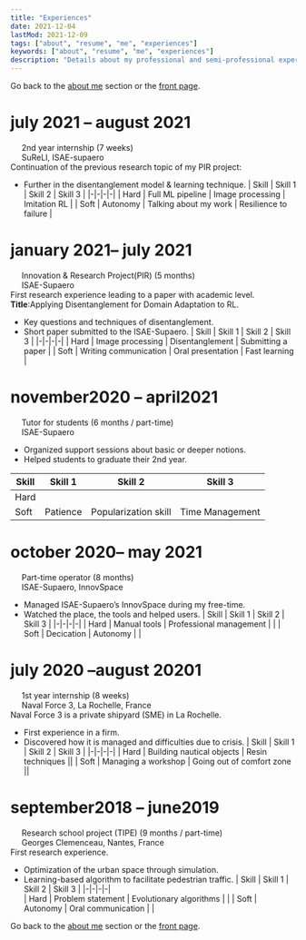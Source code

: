 ```yaml
---
title: "Experiences"
date: 2021-12-04
lastMod: 2021-12-09
tags: ["about", "resume", "me", "experiences"]
keywords: ["about", "resume", "me", "experiences"]
description: "Details about my professional and semi-professional experiences."
---
```

Go back to the [about me](/public/about) section or the [front page](/public).  

# july 2021 – august 2021
&nbsp;&nbsp;&nbsp;&nbsp;&nbsp;2nd year internship (7 weeks)  
&nbsp;&nbsp;&nbsp;&nbsp;&nbsp;SuReLI, ISAE-supaero  
Continuation of the previous research topic of my PIR project:  
- Further in the disentanglement model & learning technique.
| Skill | Skill 1          | Skill 2               | Skill 3               |
|-|-|-|-|
| Hard  | Full ML pipeline | Image processing      | Imitation RL          |
| Soft  | Autonomy         | Talking about my work | Resilience to failure |

# january 2021– july 2021
&nbsp;&nbsp;&nbsp;&nbsp;&nbsp;Innovation & Research Project(PIR) (5 months)  
&nbsp;&nbsp;&nbsp;&nbsp;&nbsp;ISAE-Supaero  
First research experience leading to a paper with academic level.
**Title**:Applying Disentanglement for Domain Adaptation to RL.
- Key questions and techniques of disentanglement.
- Short paper submitted to the ISAE-Supaero.
| Skill | Skill 1               | Skill 2           | Skill 3            |
|-|-|-|-|
| Hard  | Image processing      | Disentanglement   | Submitting a paper |
| Soft  | Writing communication | Oral presentation | Fast learning      |

# november2020 – april2021
&nbsp;&nbsp;&nbsp;&nbsp;&nbsp;Tutor for students (6 months / part-time)  
&nbsp;&nbsp;&nbsp;&nbsp;&nbsp;ISAE-Supaero  
- Organized support sessions about basic or deeper notions.
- Helped students to graduate their 2nd year.

| Skill | Skill 1          | Skill 2               | Skill 3               |
|-|-|-|-|
| Hard  ||| 
| Soft  | Patience | Popularization skill | Time Management |

# october 2020– may 2021
&nbsp;&nbsp;&nbsp;&nbsp;&nbsp;Part-time operator (8 months)  
&nbsp;&nbsp;&nbsp;&nbsp;&nbsp;ISAE-Supaero, InnovSpace  
- Managed ISAE-Supaero’s InnovSpace during my free-time.
- Watched the place, the tools and helped users.
| Skill | Skill 1      | Skill 2                 | Skill 3               |
|-|-|-|-|
| Hard  | Manual tools | Professional management | |
| Soft  | Decication   | Autonomy                | |

# july 2020 –august 20201
&nbsp;&nbsp;&nbsp;&nbsp;&nbsp;1st year internship (8 weeks)  
&nbsp;&nbsp;&nbsp;&nbsp;&nbsp;Naval Force 3, La Rochelle, France  
Naval Force 3 is a private shipyard (SME) in La Rochelle.
- First experience in a firm.
- Discovered how it is managed and difficulties due to crisis.
| Skill | Skill 1                   | Skill 2                   | Skill 3               |
|-|-|-|-|
| Hard  | Building nautical objects | Resin techniques          ||
| Soft  | Managing a workshop       | Going out of comfort zone ||

# september2018 – june2019
&nbsp;&nbsp;&nbsp;&nbsp;&nbsp;Research school project (TIPE) (9 months / part-time)  
&nbsp;&nbsp;&nbsp;&nbsp;&nbsp;Georges Clemenceau, Nantes, France  
First research experience.
- Optimization of the urban space through simulation.
- Learning-based algorithm to facilitate pedestrian traffic.
| Skill | Skill 1           | Skill 2                 | Skill 3               |
|-|-|-|-|                   
| Hard  | Problem statement | Evolutionary algorithms |                       |
| Soft  | Autonomy          | Oral communication      |                       |


Go back to the [about me](/public/about) section or the [front page](/public).  
